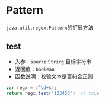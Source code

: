 # Pattern <Badge text="0.5.0+" type="error"/>

`java.util.regex.Pattern`的扩展方法

## test
- 入参：`source`:`String`  目标字符串
- 返回值：`boolean`
- 函数说明：校验文本是否符合正则
```js
var regx = /^\d+$/;
return regx.test('123456')  // true
```
